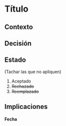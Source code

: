 # Título

## Contexto

## Decisión

## Estado
(Tachar las que no apliquen)
1. Aceptado
2. ~~Rechazado~~
3. ~~Reemplazado~~

## Implicaciones

#### Fecha
